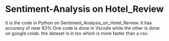 # Sentiment-Analysis on Hotel_Review
It is the code in Python on Sentiment_Analysis_on_Hotel_Review.
It has accurecy of near 83%
One code is done in Vscode while the other is done on google colab.
the dataset is in tsv which is more faster than a csv.
